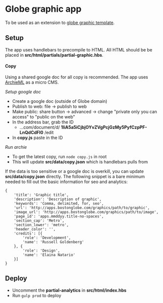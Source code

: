 # Globe graphic app

To be used as an extension to [globe graphic template](https://github.com/russellgoldenberg/globe-graphic-template).

## Setup
The app uses handlebars to precompile to HTML. All HTML should be be placed in **src/html/partials/partial-graphic.hbs**.

#### Copy
Using a shared google doc for all copy is recommended. The app uses [ArchieML](http://archieml.org) as a micro CMS.

*Setup google doc*
- Create a google doc (outside of Globe domain)
- Publish to web: file -> publish to web
- Make public: share button -> advanced -> change "private only you can access" to "public on the web"
- In the address bar, grab the ID
	- ...com/document/d/ **1IiA5a5iCjbjOYvZVgPcjGzMy5PyfCzpPF-LnQdCdFI0** /edit
- In **copy.js** paste in the ID

*Run archie*
- To get the latest copy, run `node copy.js` in root
- This will update **src/data/copy.json** which is handlebars pulls from

If the data is too sensitive or a google doc is overkill, you can update **src/data/copy.json** directly. The following snippet is a bare minimum needed to fill out the basic information for seo and analytics:

```
{
	'title': 'Graphic title',
	'description': 'Description of graphic',
	'keywords': 'Comma, delimited, for, seo',
	'url': 'http://apps.bostonglobe.com/graphics/path/to/graphic',
	'image_url': 'http://apps.bostonglobe.com/graphics/path/to/image',
	'page_id': 'apps.mmddyy.title-no-spaces',
	'section_cap': 'Metro',
	'section_lower': 'metro',
	'header_color': '',
	'credits': [{
		'role': 'Development',
		'name': 'Russell Goldenberg'
	}, {
		'role': 'Design',
		'name': 'Elaina Natario'
	}]
}
```

## Deploy
- Uncomment the **partial-analytics** in **src/html/index.hbs**
- Run `gulp prod` to deploy